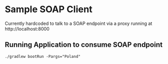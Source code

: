 # Sample SOAP Client
Currently hardcoded to talk to a SOAP endpoint via a proxy running at http://localhost:8000

## Running Application to consume SOAP endpoint

`./gradlew bootRun -Pargs="Poland"`
